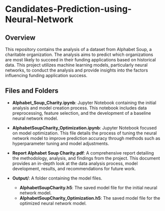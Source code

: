 # Candidates-Prediction-using-Neural-Network

## Overview

This repository contains the analysis of a dataset from Alphabet Soup, a charitable organization. The analysis aims to predict which organizations are most likely to succeed in their funding applications based on historical data. This project utilizes machine learning models, particularly neural networks, to conduct the analysis and provide insights into the factors influencing funding application success.

## Files and Folders

- **Alphabet_Soup_Charity.ipynb**: Jupyter Notebook containing the initial analysis and model creation process. This notebook includes data preprocessing, feature selection, and the development of a baseline neural network model.

- **AlphabetSoupCharity_Optimization.ipynb**: Jupyter Notebook focused on model optimization. This file details the process of tuning the neural network model to improve prediction accuracy through methods such as hyperparameter tuning and model adjustments.

- **Report Alphabet Soup Charity.pdf**: A comprehensive report detailing the methodology, analysis, and findings from the project. This document provides an in-depth look at the data analysis process, model development, results, and recommendations for future work.

- **Output/**: A folder containing the model files.
    - **AlphabetSoupCharity.h5**: The saved model file for the initial neural network model.
    - **AlphabetSoupCharity_Optimization.h5**: The saved model file for the optimized neural network model.

